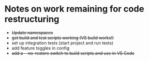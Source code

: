 # Notes on work remaining for code restructuring

 * ~~Update namespaces~~
 * ~~get build and test scripts working (VS build works!)~~
 * set up integration tests (start project and run tests)
 * add feature toggles in config
 * ~~add a --no-restore switch to build scripts and use in VS Code~~
